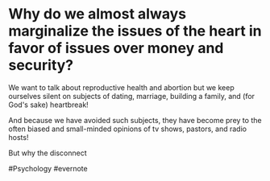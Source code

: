 # Why do we almost always marginalize the issues of the heart in favor of issues over money and security?

We want to talk about reproductive health and abortion but we keep ourselves silent on subjects of dating, marriage, building a family, and (for God's sake) heartbreak!

And because we have avoided such subjects, they have become prey to the often biased and small-minded opinions of tv shows, pastors, and radio hosts!

But why the disconnect

\#Psychology #evernote

